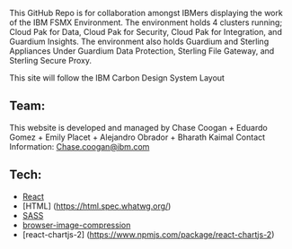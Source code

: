This GitHub Repo is for collaboration amongst IBMers displaying the work of the IBM FSMX Environment. The environment holds 4 clusters running;
Cloud Pak for Data, Cloud Pak for Security, Cloud Pak for Integration, and Guardium Insights. The environment also holds Guardium and Sterling Appliances 
Under Guardium Data Protection, Sterling File Gateway, and Sterling Secure Proxy.

This site will follow the IBM Carbon Design System Layout 

## Team:
This website is developed and managed by Chase Coogan + Eduardo Gomez + Emily Placet + Alejandro Obrador + Bharath Kaimal
Contact Information: Chase.coogan@ibm.com

## Tech:
- [React](https://reactjs.org/)
- [HTML] (https://html.spec.whatwg.org/)
- [SASS](https://sass-lang.com/)
- [browser-image-compression](https://www.npmjs.com/package/browser-image-compression)
- [react-chartjs-2] (https://www.npmjs.com/package/react-chartjs-2)

